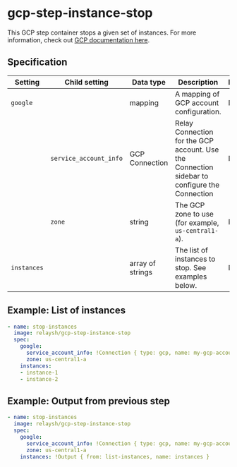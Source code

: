 # gcp-step-instance-stop

This GCP step container stops a given set of instances. For more information, check out [GCP documentation here](https://cloud.google.com/compute/docs/reference/rest/v1/instances/stop).

## Specification 

| Setting | Child setting | Data type | Description | Default | Required |
|---------|---------------|-----------|-------------|---------|----------|
| `google` || mapping | A mapping of GCP account configuration. | None | True |
|| `service_account_info` | GCP Connection | Relay Connection for the GCP account. Use the Connection sidebar to configure the Connection | None | True |
|| `zone` | string | The GCP zone to use (for example, `us-central1-a`). | None | True |
| `instances` || array of strings | The list of instances to stop. See examples below. | None | True |

## Example: List of instances

```yaml
- name: stop-instances
  image: relaysh/gcp-step-instance-stop	
  spec:
    google:
      service_account_info: !Connection { type: gcp, name: my-gcp-account }
      zone: us-central1-a
    instances: 
    - instance-1
    - instance-2
```

## Example: Output from previous step

```yaml
- name: stop-instances
  image: relaysh/gcp-step-instance-stop	
  spec:
    google:
      service_account_info: !Connection { type: gcp, name: my-gcp-account }
      zone: us-central1-a
    instances: !Output { from: list-instances, name: instances }
```